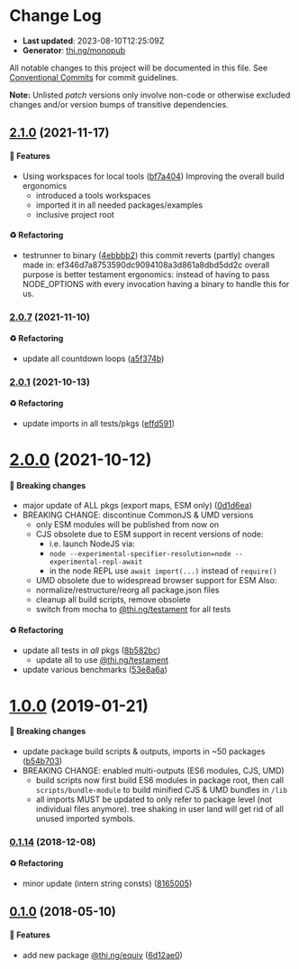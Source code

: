 # Change Log

- **Last updated**: 2023-08-10T12:25:09Z
- **Generator**: [thi.ng/monopub](https://thi.ng/monopub)

All notable changes to this project will be documented in this file.
See [Conventional Commits](https://conventionalcommits.org/) for commit guidelines.

**Note:** Unlisted _patch_ versions only involve non-code or otherwise excluded changes
and/or version bumps of transitive dependencies.

## [2.1.0](https://github.com/thi-ng/umbrella/tree/@thi.ng/equiv@2.1.0) (2021-11-17)

#### 🚀 Features

- Using workspaces for local tools ([bf7a404](https://github.com/thi-ng/umbrella/commit/bf7a404))
  Improving the overall build ergonomics
  - introduced a tools workspaces
  - imported it in all needed packages/examples
  - inclusive project root

#### ♻️ Refactoring

- testrunner to binary ([4ebbbb2](https://github.com/thi-ng/umbrella/commit/4ebbbb2))
  this commit reverts (partly) changes made in:
  ef346d7a8753590dc9094108a3d861a8dbd5dd2c
  overall purpose is better testament ergonomics:
  instead of having to pass NODE_OPTIONS with every invocation
  having a binary to handle this for us.

### [2.0.7](https://github.com/thi-ng/umbrella/tree/@thi.ng/equiv@2.0.7) (2021-11-10)

#### ♻️ Refactoring

- update all countdown loops ([a5f374b](https://github.com/thi-ng/umbrella/commit/a5f374b))

### [2.0.1](https://github.com/thi-ng/umbrella/tree/@thi.ng/equiv@2.0.1) (2021-10-13)

#### ♻️ Refactoring

- update imports in all tests/pkgs ([effd591](https://github.com/thi-ng/umbrella/commit/effd591))

# [2.0.0](https://github.com/thi-ng/umbrella/tree/@thi.ng/equiv@2.0.0) (2021-10-12)

#### 🛑 Breaking changes

- major update of ALL pkgs (export maps, ESM only) ([0d1d6ea](https://github.com/thi-ng/umbrella/commit/0d1d6ea))
- BREAKING CHANGE: discontinue CommonJS & UMD versions
  - only ESM modules will be published from now on
  - CJS obsolete due to ESM support in recent versions of node:
    - i.e. launch NodeJS via:
    - `node --experimental-specifier-resolution=node --experimental-repl-await`
    - in the node REPL use `await import(...)` instead of `require()`
  - UMD obsolete due to widespread browser support for ESM
  Also:
  - normalize/restructure/reorg all package.json files
  - cleanup all build scripts, remove obsolete
  - switch from mocha to [@thi.ng/testament](https://github.com/thi-ng/umbrella/tree/main/packages/testament) for all tests

#### ♻️ Refactoring

- update all tests in _all_ pkgs ([8b582bc](https://github.com/thi-ng/umbrella/commit/8b582bc))
  - update all to use [@thi.ng/testament](https://github.com/thi-ng/umbrella/tree/main/packages/testament)
- update various benchmarks ([53e8a6a](https://github.com/thi-ng/umbrella/commit/53e8a6a))

# [1.0.0](https://github.com/thi-ng/umbrella/tree/@thi.ng/equiv@1.0.0) (2019-01-21)

#### 🛑 Breaking changes

- update package build scripts & outputs, imports in ~50 packages ([b54b703](https://github.com/thi-ng/umbrella/commit/b54b703))
- BREAKING CHANGE: enabled multi-outputs (ES6 modules, CJS, UMD)
  - build scripts now first build ES6 modules in package root, then call
    `scripts/bundle-module` to build minified CJS & UMD bundles in `/lib`
  - all imports MUST be updated to only refer to package level
    (not individual files anymore). tree shaking in user land will get rid of
    all unused imported symbols.

### [0.1.14](https://github.com/thi-ng/umbrella/tree/@thi.ng/equiv@0.1.14) (2018-12-08)

#### ♻️ Refactoring

- minor update (intern string consts) ([8165005](https://github.com/thi-ng/umbrella/commit/8165005))

## [0.1.0](https://github.com/thi-ng/umbrella/tree/@thi.ng/equiv@0.1.0) (2018-05-10)

#### 🚀 Features

- add new package [@thi.ng/equiv](https://github.com/thi-ng/umbrella/tree/main/packages/equiv) ([6d12ae0](https://github.com/thi-ng/umbrella/commit/6d12ae0))
